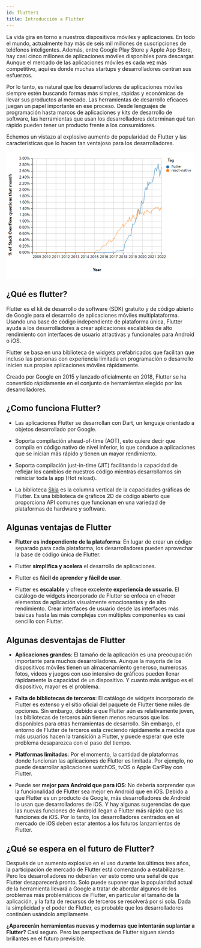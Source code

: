 ```yaml
---
id: flutter1
title: Introducción a Flutter
---
```


La vida gira en torno a nuestros dispositivos móviles y aplicaciones. En todo el mundo, actualmente hay más de seis mil millones de suscripciones de teléfonos inteligentes. Además, entre Google Play Store y Apple App Store, hay casi cinco millones de aplicaciones móviles disponibles para descargar. Aunque el mercado de las aplicaciones móviles es cada vez más competitivo, aquí es donde muchas startups y desarrolladores centran sus esfuerzos.

Por lo tanto, es natural que los desarrolladores de aplicaciones móviles siempre estén buscando formas más simples, rápidas y económicas de llevar sus productos al mercado. Las herramientas de desarrollo eficaces juegan un papel importante en ese proceso. Desde lenguajes de programación hasta marcos de aplicaciones y kits de desarrollo de software, las herramientas que usan los desarrolladores determinan qué tan rápido pueden tener un producto frente a los consumidores.

Echemos un vistazo al explosivo aumento de popularidad de Flutter y las características que lo hacen tan ventajoso para los desarrolladores.

![Imagen 1s](/img/flutter/1.png)

## ¿Qué es flutter?

Flutter es el kit de desarrollo de software (SDK) gratuito y de código abierto de Google para el desarrollo de aplicaciones móviles multiplataforma. Usando una base de código independiente de plataforma única, Flutter ayuda a los desarrolladores a crear aplicaciones escalables de alto rendimiento con interfaces de usuario atractivas y funcionales para Android o iOS.

Flutter se basa en una biblioteca de widgets prefabricados que facilitan que incluso las personas con experiencia limitada en programación o desarrollo inicien sus propias aplicaciones móviles rápidamente.

Creado por Google en 2015 y lanzado oficialmente en 2018, Flutter se ha convertido rápidamente en el conjunto de herramientas elegido por los desarrolladores.

## ¿Como funciona Flutter?

* Las aplicaciones Flutter se desarrollan con Dart, un lenguaje orientado a objetos desarrollado por Google.

* Soporta compilación ahead-of-time (AOT), esto quiere decir que compila en código nativo de nivel inferior, lo que conduce a aplicaciones que se inician más rápido y tienen un mayor rendimiento.

* Soporta compilación just-in-time (JIT) facilitando la capacidad de reflejar los cambios de nuestros código mientras desarrollamos sin reiniciar toda la app (Hot reload).

* La biblioteca [Skia](https://skia.org/) es la columna vertical de la capacidades gráficas de Flutter. Es una biblioteca de gráficos 2D de código abierto que proporciona API comunes que funcionan en una variedad de plataformas de hardware y software.

## Algunas ventajas de Flutter

* **Flutter es independiente de la plataforma**: En lugar de crear un código separado para cada plataforma, los desarrolladores pueden aprovechar la base de código única de Flutter.

* Flutter **simplifica y acelera** el desarrollo de aplicaciones.

* Flutter es **fácil de aprender y fácil de usar**.

* Flutter es **escalable** y ofrece excelente **experiencia de usuario**. El catálogo de widgets incorporado de Flutter se enfoca en ofrecer elementos de aplicación visualmente emocionantes y de alto rendimiento. Crear interfaces de usuario desde las interfaces más básicas hasta las más complejas con múltiples componentes es casi sencillo con Flutter.

## Algunas desventajas de Flutter

* **Aplicaciones grandes**: El tamaño de la aplicación es una preocupación importante para muchos desarrolladores. Aunque la mayoría de los dispositivos móviles tienen un almacenamiento generoso, numerosas fotos, videos y juegos con uso intensivo de gráficos pueden llenar rápidamente la capacidad de un dispositivo. Y cuanto más antiguo es el dispositivo, mayor es el problema.

* **Falta de bibliotecas de terceros**: El catálogo de widgets incorporado de Flutter es extenso y el sitio oficial del paquete de Flutter tiene miles de opciones. Sin embargo, debido a que Flutter aún es relativamente joven, las bibliotecas de terceros aún tienen menos recursos que los disponibles para otras herramientas de desarrollo. Sin embargo, el entorno de Flutter de terceros está creciendo rápidamente a medida que más usuarios hacen la transición a Flutter, y puede esperar que este problema desaparezca con el paso del tiempo.

* **Platformas limitadas**: Por el momento, la cantidad de plataformas donde funcionan las aplicaciones de Flutter es limitada. Por ejemplo, no puede desarrollar aplicaciones watchOS, tvOS o Apple CarPlay con Flutter.

* Puede ser **mejor para Android que para iOS**: No debería sorprender que la funcionalidad de Flutter sea mejor en Android que en iOS. Debido a que Flutter es un producto de Google, más desarrolladores de Android lo usan que desarrolladores de iOS. Y hay algunas sugerencias de que las nuevas funciones de Android llegan a Flutter más rápido que las funciones de iOS. Por lo tanto, los desarrolladores centrados en el mercado de iOS deben estar atentos a los futuros lanzamientos de Flutter.

## ¿Qué se espera en el futuro de Flutter?

Después de un aumento explosivo en el uso durante los últimos tres años, la participación de mercado de Flutter está comenzando a estabilizarse. Pero los desarrolladores no deberían ver esto como una señal de que Flutter desaparecerá pronto. Solo puede suponer que la popularidad actual de la herramienta llevará a Google a tratar de abordar algunos de los problemas más problemáticos de Flutter, en particular el tamaño de la aplicación, y la falta de recursos de terceros se resolverá por sí sola. Dada la simplicidad y el poder de Flutter, es probable que los desarrolladores continúen usándolo ampliamente.

**¿Aparecerán herramientas nuevas y modernas que intentarán suplantar a Flutter?** Casi seguro. Pero las perspectivas de Flutter siguen siendo brillantes en el futuro previsible.
